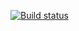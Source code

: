 [![Build status](https://ci.appveyor.com/api/projects/status/7hn3fuigv7kamtvo/branch/master?svg=true)](https://ci.appveyor.com/project/century90/hw4-5-1/branch/master)